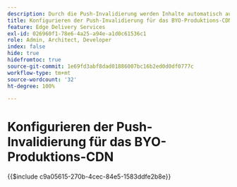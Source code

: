 ```yaml
---
description: Durch die Push-Invalidierung werden Inhalte automatisch aus dem Produktions-CDN der Kundschaft gelöscht (z. B. „www.yourdomain.com“), sobald Autorinnen oder Autoren Inhaltsänderungen veröffentlichen.
title: Konfigurieren der Push-Invalidierung für das BYO-Produktions-CDN
feature: Edge Delivery Services
exl-id: 026960f1-78e6-4a25-a94e-a1d0c61536c1
role: Admin, Architect, Developer
index: false
hide: true
hidefromtoc: true
source-git-commit: 1e69fd3abf8dad01886007bc16b2ed0d0df0777c
workflow-type: tm+mt
source-wordcount: '32'
ht-degree: 100%

---
```


# Konfigurieren der Push-Invalidierung für das BYO-Produktions-CDN

{{$include c9a05615-270b-4cec-84e5-1583ddfe2b8e}}
